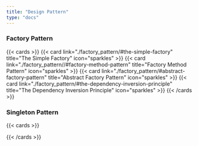```yaml
---
title: "Design Pattern"
type: "docs"
---
```


### Factory Pattern

{{< cards >}}
  {{< card link="./factory_pattern/#the-simple-factory" title="The Simple Factory" icon="sparkles" >}}
  {{< card link="./factory_pattern//#factory-method-pattern" title="Factory Method Pattern" icon="sparkles" >}}
  {{< card link="./factory_pattern/#abstract-factory-pattern" title="Abstract Factory Pattern" icon="sparkles" >}}
  {{< card link="./factory_pattern/#the-dependency-inversion-principle" title="The Dependency Inversion Principle" icon="sparkles" >}}
{{< /cards >}}

### Singleton Pattern

{{< cards >}}

{{< /cards >}}